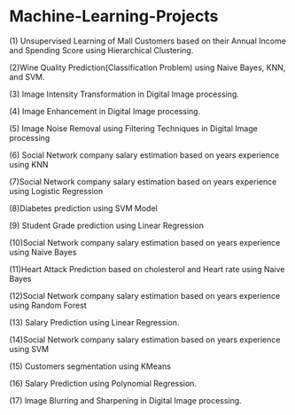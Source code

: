 # Machine-Learning-Projects

(1) Unsupervised Learning of Mall Customers  based on their Annual Income and Spending Score using Hierarchical Clustering.

(2)Wine Quality Prediction(Classification Problem) using Naive Bayes, KNN, and SVM.

(3) Image Intensity Transformation in Digital Image processing.

(4) Image Enhancement in Digital Image processing.

(5) Image Noise Removal using Filtering Techniques in Digital Image processing

(6) Social Network company salary estimation based on years experience using KNN

(7)Social Network company salary estimation based on years experience using Logistic Regression

(8)Diabetes prediction using SVM Model

(9) Student Grade prediction using Linear Regression

(10)Social Network company salary estimation based on years experience using Naive Bayes

(11)Heart Attack Prediction based on cholesterol and Heart rate using Naive Bayes

(12)Social Network company salary estimation based on years experience using Random Forest

(13) Salary Prediction using Linear Regression.

(14)Social Network company salary estimation based on years experience using SVM

(15) Customers segmentation using KMeans

(16) Salary Prediction using Polynomial Regression.

(17) Image Blurring and Sharpening in Digital Image processing.

